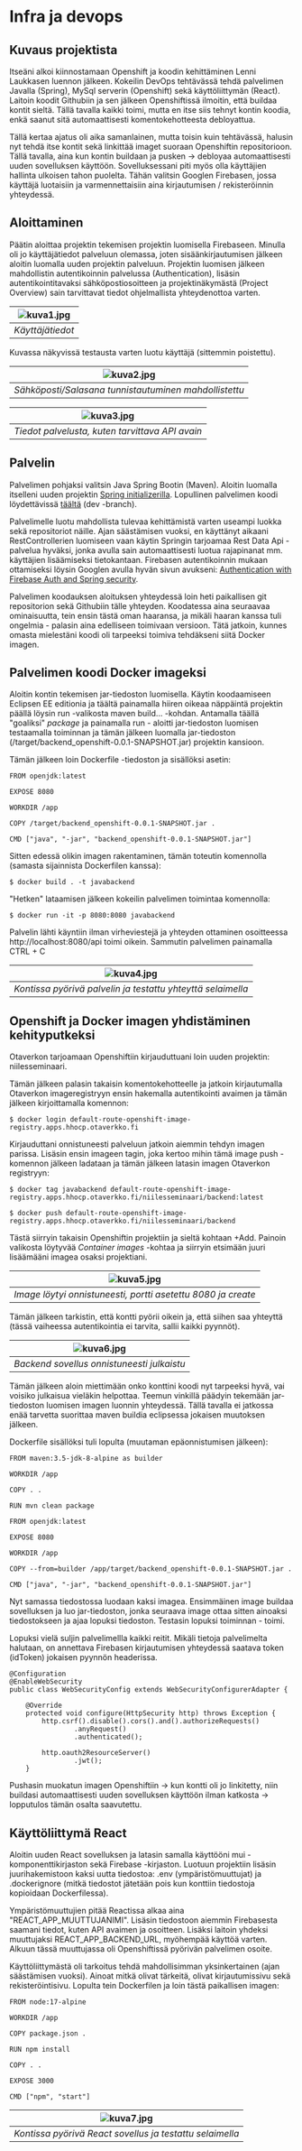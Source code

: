 # Infra ja devops

## Kuvaus projektista

Itseäni alkoi kiinnostamaan Openshift ja koodin kehittäminen Lenni Laukkasen luennon jälkeen. Kokeilin DevOps tehtävässä 
tehdä palvelimen Javalla (Spring), MySql serverin (Openshift) sekä käyttöliittymän (React). Laitoin koodit Githubiin
ja sen jälkeen Openshiftissä ilmoitin, että buildaa kontit sieltä. Tällä tavalla kaikki toimi, mutta en itse siis tehnyt
kontin koodia, enkä saanut sitä automaattisesti komentokehotteesta debloyattua.

Tällä kertaa ajatus oli aika samanlainen, mutta toisin kuin tehtävässä, halusin nyt tehdä itse kontit sekä linkittää
imaget suoraan Openshiftin repositorioon. Tällä tavalla, aina kun kontin buildaan ja pusken -> debloyaa automaattisesti
uuden sovelluksen käyttöön. Sovelluksessani piti myös olla käyttäjien hallinta ulkoisen tahon puolelta. Tähän valitsin 
Googlen Firebasen, jossa käyttäjä luotaisiin ja varmennettaisiin aina kirjautumisen / rekisteröinnin yhteydessä. 

## Aloittaminen

Päätin aloittaa projektin tekemisen projektin luomisella Firebaseen. Minulla oli jo käyttäjätiedot palveluun olemassa, joten
sisäänkirjautumisen jälkeen aloitin luomalla uuden projektin palveluun. Projektin luomisen jälkeen mahdollistin autentikoinnin
palvelussa (Authentication), lisäsin autentikointitavaksi sähköpostiosoitteen ja projektinäkymästä (Project Overview) sain 
tarvittavat tiedot ohjelmallista yhteydenottoa varten.

| ![kuva1.jpg](https://github.com/niikari/ohjelmistotekniikoiden-seminaari/blob/main/photos/authentication_firebase.JPG?raw=true) |
|:--:|
| *Käyttäjätiedot* |

Kuvassa näkyvissä testausta varten luotu käyttäjä (sittemmin poistettu).

| ![kuva2.jpg](https://github.com/niikari/ohjelmistotekniikoiden-seminaari/blob/main/photos/authentication_method.JPG?raw=true) |
|:--:|
| *Sähköposti/Salasana tunnistautuminen mahdollistettu* |

|![kuva3.jpg](https://github.com/niikari/ohjelmistotekniikoiden-seminaari/blob/main/photos/authentication_web.JPG?raw=true) |
|:--:|
| *Tiedot palvelusta, kuten tarvittava API avain* |

## Palvelin

Palvelimen pohjaksi valitsin Java Spring Bootin (Maven). Aloitin luomalla itselleni uuden projektin [Spring initializerilla](https://start.spring.io/).
Lopullinen palvelimen koodi löydettävissä [täältä](https://github.com/niikari/tori_backend) (dev -branch).

Palvelimelle luotu mahdollista tulevaa kehittämistä varten useampi luokka sekä repositoriot näille. Ajan säästämisen vuoksi, en käyttänyt aikaani RestControllerien 
luomiseen vaan käytin Springin tarjoamaa Rest Data Api -palvelua hyväksi, jonka avulla sain automaattisesti luotua rajapinanat mm. käyttäjien lisäämiseksi
tietokantaan. Firebasen autentikoinnin mukaan ottamiseksi löysin Googlen avulla hyvän sivun avukseni: [Authentication with Firebase Auth and Spring security](https://medium.com/comsystoreply/authentication-with-firebase-auth-and-spring-security-fcb2c1dc96d).

Palvelimen koodauksen aloituksen yhteydessä loin heti paikallisen git repositorion sekä Githubiin tälle yhteyden. Koodatessa aina seuraavaa ominaisuutta, tein
ensin tästä oman haaransa, ja mikäli haaran kanssa tuli ongelmia - palasin aina edelliseen toimivaan versioon. Tätä jatkoin, kunnes omasta mielestäni koodi
oli tarpeeksi toimiva tehdäkseni siitä Docker imagen. 

## Palvelimen koodi Docker imageksi

Aloitin kontin tekemisen jar-tiedoston luomisella. Käytin koodaamiseen Eclipsen EE editionia ja täältä painamalla hiiren oikeaa näppäintä projektin päällä
löysin run -valikosta maven build... -kohdan. Antamalla täällä "goaliksi" *package* ja painamalla run - aloitti jar-tiedoston luomisen testaamalla toiminnan
ja tämän jälkeen luomalla jar-tiedoston (/target/backend_openshift-0.0.1-SNAPSHOT.jar) projektin kansioon. 

Tämän jälkeen loin Dockerfile -tiedoston ja sisällöksi asetin:

```
FROM openjdk:latest

EXPOSE 8080

WORKDIR /app

COPY /target/backend_openshift-0.0.1-SNAPSHOT.jar .

CMD ["java", "-jar", "backend_openshift-0.0.1-SNAPSHOT.jar"]
```

Sitten edessä olikin imagen rakentaminen, tämän toteutin komennolla (samasta sijainnista Dockerfilen kanssa):

	$ docker build . -t javabackend

"Hetken" lataamisen jälkeen kokeilin palvelimen toimintaa komennolla:

	$ docker run -it -p 8080:8080 javabackend

Palvelin lähti käyntiin ilman virheviestejä ja yhteyden ottaminen osoitteessa http://localhost:8080/api toimi oikein. Sammutin palvelimen
painamalla CTRL + C

| ![kuva4.jpg](https://github.com/niikari/ohjelmistotekniikoiden-seminaari/blob/main/photos/docker_javabackend_v1.JPG?raw=true) |
|:--:|
| *Kontissa pyörivä palvelin ja testattu yhteyttä selaimella* |

## Openshift ja Docker imagen yhdistäminen kehityputkeksi

Otaverkon tarjoamaan Openshiftiin kirjauduttuani loin uuden projektin: niilesseminaari.

Tämän jälkeen palasin takaisin komentokehotteelle ja jatkoin kirjautumalla Otaverkon imageregistryyn ensin hakemalla autentikointi
avaimen ja tämän jälkeen kirjoittamalla komennon:

	$ docker login default-route-openshift-image-registry.apps.hhocp.otaverkko.fi

Kirjauduttani onnistuneesti palveluun jatkoin aiemmin tehdyn imagen parissa. Lisäsin ensin imageen tagin, joka kertoo mihin tämä image
push -komennon jälkeen ladataan ja tämän jälkeen latasin imagen Otaverkon registryyn:

	$ docker tag javabackend default-route-openshift-image-registry.apps.hhocp.otaverkko.fi/niilesseminaari/backend:latest
	
	$ docker push default-route-openshift-image-registry.apps.hhocp.otaverkko.fi/niilesseminaari/backend

Tästä siirryin takaisin Openshiftin projektiin ja sieltä kohtaan +Add. Painoin valikosta löytyvää *Container images* -kohtaa ja siirryin 
etsimään juuri lisäämääni imagea osaksi projektiani.

| ![kuva5.jpg](https://github.com/niikari/ohjelmistotekniikoiden-seminaari/blob/main/photos/openshift_backend_image_add.JPG?raw=true) |
|:--:|
| *Image löytyi onnistuneesti, portti asetettu 8080 ja create* | 

Tämän jälkeen tarkistin, että kontti pyörii oikein ja, että siihen saa yhteyttä (tässä vaiheessa autentikointia ei tarvita, sallii
kaikki pyynnöt).

| ![kuva6.jpg](https://github.com/niikari/ohjelmistotekniikoiden-seminaari/blob/main/photos/openshift_backend_running_v.JPG?raw=true) |
|:--:|
| *Backend sovellus onnistuneesti julkaistu* |

Tämän jälkeen aloin miettimään onko konttini koodi nyt tarpeeksi hyvä, vai voisiko julkaisua vieläkin helpottaa. Teemun vinkillä päädyin
tekemään jar-tiedoston luomisen imagen luonnin yhteydessä. Tällä tavalla ei jatkossa enää tarvetta suorittaa maven buildia eclipsessa
jokaisen muutoksen jälkeen.

Dockerfile sisällöksi tuli lopulta (muutaman epäonnistumisen jälkeen):

```
FROM maven:3.5-jdk-8-alpine as builder

WORKDIR /app

COPY . .

RUN mvn clean package

FROM openjdk:latest

EXPOSE 8080

WORKDIR /app

COPY --from=builder /app/target/backend_openshift-0.0.1-SNAPSHOT.jar .

CMD ["java", "-jar", "backend_openshift-0.0.1-SNAPSHOT.jar"]
```

Nyt samassa tiedostossa luodaan kaksi imagea. Ensimmäinen image buildaa sovelluksen ja luo jar-tiedoston, jonka seuraava image ottaa
sitten ainoaksi tiedostokseen ja ajaa lopuksi tiedoston. Testasin lopuksi toiminnan - toimi.

Lopuksi vielä suljin palvelimellla kaikki reitit. Mikäli tietoja palvelimelta halutaan, on annettava Firebasen kirjautumisen yhteydessä
saatava token (idToken) jokaisen pyynnön headerissa.

```
@Configuration
@EnableWebSecurity
public class WebSecurityConfig extends WebSecurityConfigurerAdapter {

	@Override
    protected void configure(HttpSecurity http) throws Exception {
		http.csrf().disable().cors().and().authorizeRequests()
                .anyRequest()
                .authenticated();

        http.oauth2ResourceServer()
                .jwt();
    }
```

Pushasin muokatun imagen Openshiftiin -> kun kontti oli jo linkitetty, niin buildasi automaattisesti uuden sovelluksen käyttöön ilman 
katkosta -> lopputulos tämän osalta saavutettu.

## Käyttöliittymä React

Aloitin uuden React sovelluksen ja latasin samalla käyttööni mui -komponenttikirjaston sekä Firebase -kirjaston.
Luotuun projektiin lisäsin juurihakemistoon kaksi uutta tiedostoa: .env (ympäristömuuttujat) ja .dockerignore (mitkä tiedostot jätetään
pois kun konttiin tiedostoja kopioidaan Dockerfilessa). 

Ympäristömuuttujien pitää Reactissa alkaa aina "REACT_APP_MUUTTUJANIMI". Lisäsin tiedostoon aiemmin Firebasesta saamani tiedot, kuten
API avaimen ja osoitteen. Lisäksi laitoin yhdeksi muuttujaksi REACT_APP_BACKEND_URL, myöhempää käyttöä varten. Alkuun tässä muuttujassa 
oli Openshiftissä pyörivän palvelimen osoite.

Käyttöliittymästä oli tarkoitus tehdä mahdollisimman yksinkertainen (ajan säästämisen vuoksi). Ainoat mitkä olivat tärkeitä, olivat
kirjautumissivu sekä rekisteröintisivu. Lopulta tein Dockerfilen ja loin tästä paikallisen imagen:

```
FROM node:17-alpine

WORKDIR /app

COPY package.json .

RUN npm install

COPY . .

EXPOSE 3000

CMD ["npm", "start"]
```

| ![kuva7.jpg](https://github.com/niikari/ohjelmistotekniikoiden-seminaari/blob/main/photos/docker_react_v1.JPG?raw=true) |
|:--:|
| *Kontissa pyörivä React sovellus ja testattu selaimella* |





